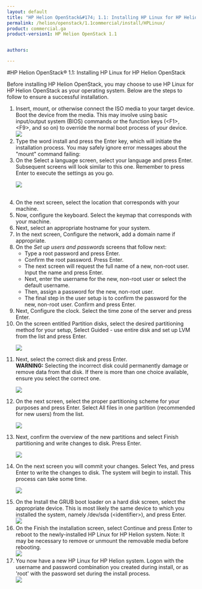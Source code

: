 ```yaml
---
layout: default
title: "HP Helion OpenStack&#174; 1.1: Installing HP Linux for HP Helion OpenStack"
permalink: /helion/openstack/1.1commercial/install/HPLinux/
product: commercial.ga
product-version1: HP Helion OpenStack 1.1


authors: 

---
```

<!--UNDER REVISION--> 


<script>

function PageRefresh {
onLoad="window.refresh"
}

PageRefresh();

</script>



#HP Helion OpenStack&#174; 1.1: Installing HP Linux for HP Helion OpenStack

Before installing HP Helion OpenStack, you may choose to use HP Linux for HP Helion OpenStack as your operating system. Below are the steps to follow to ensure a successful installation.

<ol><li>Insert, mount, or otherwise connect the  ISO media to your target device. Boot the device from the media. This may involve using basic input/output system (BIOS) commands or the function keys (&#60;F1&#62;, &#60;F9&#62;, and so on) to override the normal boot process of your device.
<br>
<img src="http://docs.hpcloud.com/content/documentation/media/hplinux/start.png">

</li>
<li>
Type the word install and press the Enter key, which will initiate the installation process. You may safely ignore error messages about the "mount" command failing:
</li>

<li>On the Select a language screen, select your language and press Enter.  
Subsequent screens will look similar to this one. Remember to press Enter to execute the settings as you go.



<img src="http://docs.hpcloud.com/content/documentation/media/hplinux/language.png"><br>

<br>
</li>

<li>On the next screen, select the location that corresponds with your machine.
</li>

<li>Now,  configure the keyboard. Select the keymap that corresponds with your machine.
</li>

<li>Next, select an appropriate hostname for your system. </li>

<li>In the next screen, Configure the network, add a domain name if appropriate.
</li>

<li>On the <i>Set up users and passwords</i> screens that follow next:
<ul>
<li> Type a root password and press Enter.  
</li>
<li>
Confirm the root password. Press Enter.  
</li>
<li>The next screen will request the full name of a new, non-root user. Input the name and press Enter.  
</li>
<li>Next, enter the username for the new, non-root user or select the default username.
</li>  
<li>Then, assign a password for the new, non-root user.
</li>  
<li>The final step in the user setup is to confirm the password for the new, non-root user. Confirm and press Enter. 
</li>
</ul>
</li>

<li>Next, Configure the clock. Select the time zone of the server and press Enter. 
</li>

<li>On the screen entitled Partition disks, select the desired partitioning method for your setup, Select Guided - use entire disk and set up LVM from the list and press Enter.


<img src="http://docs.hpcloud.com/content/documentation/media/hplinux/partition1.png"> <br>
</li>

<li>Next, select the correct disk and press Enter.
<br>
<strong>WARNING:</strong> Selecting the incorrect disk could permanently damage or remove data from that disk. If there is more than one choice available, ensure you select the correct one.
<br>

<img src="http://docs.hpcloud.com/content/documentation/media/hplinux/partition2.png"> <br>

</li>

<li>On the next screen, select the proper partitioning scheme for your purposes and press Enter. Select All files in one partition (recommended for new users) from the list.
<br>


<img src="http://docs.hpcloud.com/content/documentation/media/hplinux/partition3.png"> <br>

</li>

<li>Next, confirm the overview of the new partitions and select Finish partitioning and write changes to disk. Press Enter.
<br>
 

<img src="http://docs.hpcloud.com/content/documentation/media/hplinux/partition4.png"> <br>
</li>

<li>On the next screen you will commit your changes. Select Yes, and press Enter to write the changes to disk. The system will begin to install. This process can take some time. 
<br>

<img src="http://docs.hpcloud.com/content/documentation/media/hplinux/partition5.png"> <br>

</li>

<li>On the Install the GRUB boot loader on a hard disk screen, select the appropriate device. This is most likely the same device to which you installed the system, namely /dev/sda (&#60;identifier&#62;), and press Enter.
<br>
<img src="http://docs.hpcloud.com/content/documentation/media/hplinux/installGrub.png"><br>
</li>


<li>On the Finish the installation screen, select Continue and press Enter to reboot to the newly-installed HP Linux for HP Helion system. 
Note: It may be necessary to remove or unmount the removable media before rebooting.
<br>
<img src="http://docs.hpcloud.com/content/documentation/media/hplinux/finishInstall.png"><br>

</li>

<li>You now have a new HP Linux for HP Helion system. Logon with the username and password combination you created during install, or as 'root' with the password set during the install process. 
<br>
<img src="http://docs.hpcloud.com/content/documentation/media/hplinux/done.jpg"><br>

</li>
</ol>





